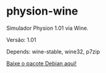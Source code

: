 # physion-wine

Simulador Physion 1.01 via Wine.

Versão: 1.01

Depends: wine-stable, wine32, p7zip

[Baixe o pacote Debian aqui!](https://drive.google.com/open?id=17UFb_dFCV1QZZkcvds2xgqVjkucRFxAe)